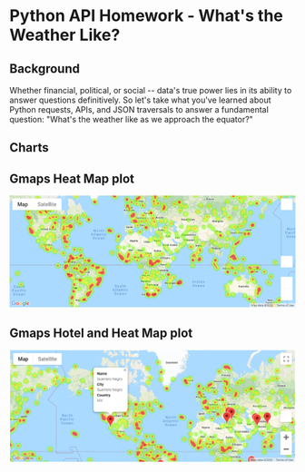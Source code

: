 # Python API Homework - What's the Weather Like?

## Background

Whether financial, political, or social -- data's true power lies in its ability to answer questions definitively. So let's take what you've learned about Python requests, APIs, and JSON traversals to answer a fundamental question: "What's the weather like as we approach the equator?"

## Charts
## Gmaps Heat Map plot

![Weather](/Images/Heat_Map.png)

## Gmaps Hotel and Heat Map plot

![Weather](/Images/HotelHeatMap.png)